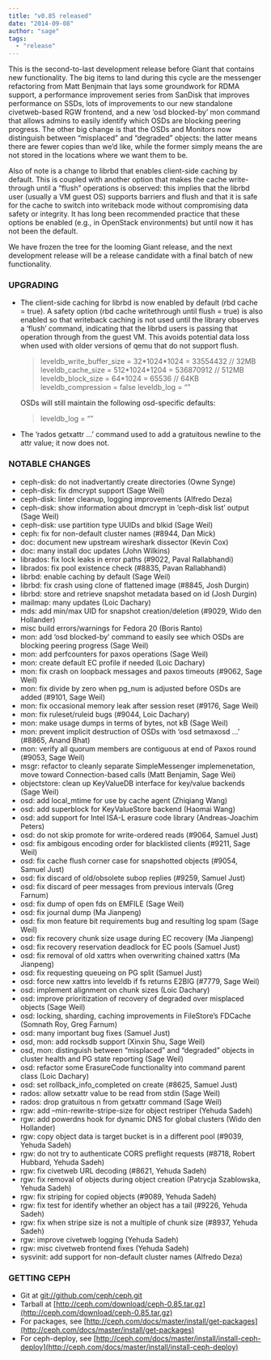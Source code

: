 ```yaml
---
title: "v0.85 released"
date: "2014-09-08"
author: "sage"
tags:
  - "release"
---
```


This is the second-to-last development release before Giant that contains new functionality. The big items to land during this cycle are the messenger refactoring from Matt Benjmain that lays some groundwork for RDMA support, a performance improvement series from SanDisk that improves performance on SSDs, lots of improvements to our new standalone civetweb-based RGW frontend, and a new ‘osd blocked-by’ mon command that allows admins to easily identify which OSDs are blocking peering progress. The other big change is that the OSDs and Monitors now distinguish between “misplaced” and “degraded” objects: the latter means there are fewer copies than we’d like, while the former simply means the are not stored in the locations where we want them to be.

Also of note is a change to librbd that enables client-side caching by default. This is coupled with another option that makes the cache write-through until a “flush” operations is observed: this implies that the librbd user (usually a VM guest OS) supports barriers and flush and that it is safe for the cache to switch into writeback mode without compromising data safety or integrity. It has long been recommended practice that these options be enabled (e.g., in OpenStack environments) but until now it has not been the default.

We have frozen the tree for the looming Giant release, and the next development release will be a release candidate with a final batch of new functionality.

### UPGRADING

- The client-side caching for librbd is now enabled by default (rbd cache = true). A safety option (rbd cache writethrough until flush = true) is also enabled so that writeback caching is not used until the library observes a ‘flush’ command, indicating that the librbd users is passing that operation through from the guest VM. This avoids potential data loss when used with older versions of qemu that do not support flush.
    
    > leveldb\_write\_buffer\_size = 32\*1024\*1024 = 33554432 // 32MB leveldb\_cache\_size = 512\*1024\*1204 = 536870912 // 512MB leveldb\_block\_size = 64\*1024 = 65536 // 64KB leveldb\_compression = false leveldb\_log = “”
    
    OSDs will still maintain the following osd-specific defaults:
    
    > leveldb\_log = “”
    
- The ‘rados getxattr ...’ command used to add a gratuitous newline to the attr value; it now does not.

### NOTABLE CHANGES

- ceph-disk: do not inadvertantly create directories (Owne Synge)
- ceph-disk: fix dmcrypt support (Sage Weil)
- ceph-disk: linter cleanup, logging improvements (Alfredo Deza)
- ceph-disk: show information about dmcrypt in ‘ceph-disk list’ output (Sage Weil)
- ceph-disk: use partition type UUIDs and blkid (Sage Weil)
- ceph: fix for non-default cluster names (#8944, Dan Mick)
- doc: document new upstream wireshark dissector (Kevin Cox)
- doc: many install doc updates (John Wilkins)
- librados: fix lock leaks in error paths (#9022, Paval Rallabhandi)
- librados: fix pool existence check (#8835, Pavan Rallabhandi)
- librbd: enable caching by default (Sage Weil)
- librbd: fix crash using clone of flattened image (#8845, Josh Durgin)
- librbd: store and retrieve snapshot metadata based on id (Josh Durgin)
- mailmap: many updates (Loic Dachary)
- mds: add min/max UID for snapshot creation/deletion (#9029, Wido den Hollander)
- misc build errors/warnings for Fedora 20 (Boris Ranto)
- mon: add ‘osd blocked-by’ command to easily see which OSDs are blocking peering progress (Sage Weil)
- mon: add perfcounters for paxos operations (Sage Weil)
- mon: create default EC profile if needed (Loic Dachary)
- mon: fix crash on loopback messages and paxos timeouts (#9062, Sage Weil)
- mon: fix divide by zero when pg\_num is adjusted before OSDs are added (#9101, Sage Weil)
- mon: fix occasional memory leak after session reset (#9176, Sage Weil)
- mon: fix ruleset/ruleid bugs (#9044, Loic Dachary)
- mon: make usage dumps in terms of bytes, not kB (Sage Weil)
- mon: prevent implicit destruction of OSDs with ‘osd setmaxosd ...’ (#8865, Anand Bhat)
- mon: verify all quorum members are contiguous at end of Paxos round (#9053, Sage Weil)
- msgr: refactor to cleanly separate SimpleMessenger implemenetation, move toward Connection-based calls (Matt Benjamin, Sage Wei)
- objectstore: clean up KeyValueDB interface for key/value backends (Sage Weil)
- osd: add local\_mtime for use by cache agent (Zhiqiang Wang)
- osd: add superblock for KeyValueStore backend (Haomai Wang)
- osd: add support for Intel ISA-L erasure code library (Andreas-Joachim Peters)
- osd: do not skip promote for write-ordered reads (#9064, Samuel Just)
- osd: fix ambigous encoding order for blacklisted clients (#9211, Sage Weil)
- osd: fix cache flush corner case for snapshotted objects (#9054, Samuel Just)
- osd: fix discard of old/obsolete subop replies (#9259, Samuel Just)
- osd: fix discard of peer messages from previous intervals (Greg Farnum)
- osd: fix dump of open fds on EMFILE (Sage Weil)
- osd: fix journal dump (Ma Jianpeng)
- osd: fix mon feature bit requirements bug and resulting log spam (Sage Weil)
- osd: fix recovery chunk size usage during EC recovery (Ma Jianpeng)
- osd: fix recovery reservation deadlock for EC pools (Samuel Just)
- osd: fix removal of old xattrs when overwriting chained xattrs (Ma Jianpeng)
- osd: fix requesting queueing on PG split (Samuel Just)
- osd: force new xattrs into leveldb if fs returns E2BIG (#7779, Sage Weil)
- osd: implement alignment on chunk sizes (Loic Dachary)
- osd: improve prioritization of recovery of degraded over misplaced objects (Sage Weil)
- osd: locking, sharding, caching improvements in FileStore’s FDCache (Somnath Roy, Greg Farnum)
- osd: many important bug fixes (Samuel Just)
- osd, mon: add rocksdb support (Xinxin Shu, Sage Weil)
- osd, mon: distinguish between “misplaced” and “degraded” objects in cluster health and PG state reporting (Sage Weil)
- osd: refactor some ErasureCode functionality into command parent class (Loic Dachary)
- osd: set rollback\_info\_completed on create (#8625, Samuel Just)
- rados: allow setxattr value to be read from stdin (Sage Weil)
- rados: drop gratuitous n from getxattr command (Sage Weil)
- rgw: add –min-rewrite-stripe-size for object restriper (Yehuda Sadeh)
- rgw: add powerdns hook for dynamic DNS for global clusters (Wido den Hollander)
- rgw: copy object data is target bucket is in a different pool (#9039, Yehuda Sadeh)
- rgw: do not try to authenticate CORS preflight requests (#8718, Robert Hubbard, Yehuda Sadeh)
- rgw: fix civetweb URL decoding (#8621, Yehuda Sadeh)
- rgw: fix removal of objects during object creation (Patrycja Szablowska, Yehuda Sadeh)
- rgw: fix striping for copied objects (#9089, Yehuda Sadeh)
- rgw: fix test for identify whether an object has a tail (#9226, Yehuda Sadeh)
- rgw: fix when stripe size is not a multiple of chunk size (#8937, Yehuda Sadeh)
- rgw: improve civetweb logging (Yehuda Sadeh)
- rgw: misc civetweb frontend fixes (Yehuda Sadeh)
- sysvinit: add support for non-default cluster names (Alfredo Deza)

### GETTING CEPH

- Git at [git://github.com/ceph/ceph.git](http://github.com/ceph/ceph)
- Tarball at [http://ceph.com/download/ceph-0.85.tar.gz](http://ceph.com/download/ceph-0.85.tar.gz)
- For packages, see [http://ceph.com/docs/master/install/get-packages](http://ceph.com/docs/master/install/get-packages)
- For ceph-deploy, see [http://ceph.com/docs/master/install/install-ceph-deploy](http://ceph.com/docs/master/install/install-ceph-deploy)
